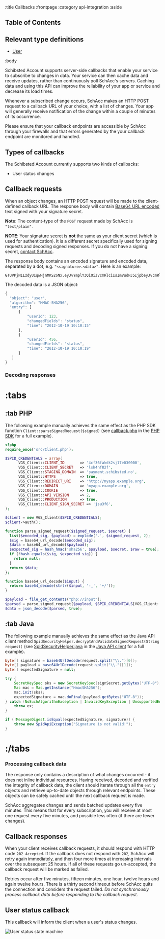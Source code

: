 :title Callbacks
:frontpage
:category api-integration
:aside

## Table of Contents

<spid-toc></spid-toc>

## Relevant type definitions

- [User](/types/user/)

:body

Schibsted Account supports server-side callbacks that enable your service to
subscribe to changes in data. Your service can then cache data and receive
updates, rather than continuously poll SchAcc's servers. Caching data and using
this API can improve the reliability of your app or service and decrease its
load times.

Whenever a subscribed change occurs, SchAcc makes an HTTP POST request to a
callback URL of your choice, with a list of changes. Your app will generally
receive notification of the change within a couple of minutes of its occurrence.

<div class="mod warning">
  <div class="bd">
    <p class="mhm">
      Please ensure that your callback endpoints are accessible by SchAcc through your
      firewalls and that errors generated by the your callback endpoint are monitored
      and handled.
    </p>
  </div>
</div>

## Types of callbacks

The Schibsted Account currently supports two kinds of callbacks:

* User status changes

## Callback requests

When an object changes, an HTTP POST request will be made to the client-defined
callback URL. The response body will contain
[Base64 URL encoded](http://en.wikipedia.org/wiki/Base64#URL_applications) text
signed with your signature secret.

**Note**: The content-type of the `POST` request made by SchAcc is `"text/plain"`.

**NOTE**: Your signature secret is **not** the same as your client secret (which
is used for authentication). It is a different secret specifically used for
signing requests and decoding signed responses. If you do not have a signing
secret, [contact SchAcc](mailto:schibstedaccount@schibsted.com).

The response body contains an encoded signature and encoded data, separated by a
dot, e.g. `"<signature>.<data>"`. Here is an example:

```
GTUVPjN1LzdyU1qwHjnMKS2oNx.eyJvYmplY3QiOiJvcmRlciIsImVudHJ5IjpbeyJvcmRlcl9pZCI6IjMwMDAxNCIsI
```

The decoded data is a JSON object:

```js
{
  "object": "user",
  "algorithm": "HMAC-SHA256",
  "entry": [
      {
          "userId": 123,
          "changedFields": "status",
          "time": "2012-10-19 10:10:15"
      },
      {
          "userId": 456,
          "changedFields": "status",
          "time": "2012-10-19 10:10:19"
      }
   ]
}
```

### Decoding responses

# :tabs

## :tab PHP

The following example manually achieves the same effect as the PHP SDK function
`Client::parseSignedRequest($signed)` (see [callback.php](https://github.com/schibsted/sdk-php/blob/4e40c580561fc1d0187dbac0383e8ba0e50de1e3/examples/callback/index.php)
in the [PHP SDK](https://github.com/schibsted/sdk-php) for a full example).

```php
<?php
require_once('src/Client.php');

$SPID_CREDENTIALS = array(
      VGS_Client::CLIENT_ID       => '4cf36fakdk2sj17e030000',
      VGS_Client::CLIENT_SECRET   => 'lsh4nf82f',
      VGS_Client::STAGING_DOMAIN  => 'payment.schibsted.no',
      VGS_Client::HTTPS           => true,
      VGS_Client::REDIRECT_URI    => "http://myapp.example.org",
      VGS_Client::DOMAIN          => 'myapp.example.org',
      VGS_Client::COOKIE          => true,
      VGS_Client::API_VERSION     => 2,
      VGS_Client::PRODUCTION      => true,
      VGS_Client::CLIENT_SIGN_SECRET => 'jsu3f6',
);

$client = new VGS_Client($SPID_CREDENTIALS);
$client->auth();

function parse_signed_request($signed_request, $secret) {
  list($encoded_sig, $payload) = explode('.', $signed_request, 2);
  $sig = base64_url_decode($encoded_sig);
  $data = base64_url_decode($payload);
  $expected_sig = hash_hmac('sha256', $payload, $secret, $raw = true);
  if (!hash_equals($sig, $expected_sig)) {
    return null;
  }
  return $data;
};

function base64_url_decode($input) {
  return base64_decode(strtr($input, '-_', '+/'));
}

$payload = file_get_contents("php://input");
$parsed = parse_signed_request($payload, $SPID_CREDENTIALS[VGS_Client::CLIENT_SIGN_SECRET]);
$data = json_decode($parsed, true);
```

## :tab Java

The following example manually achieves the same effect as the Java API client
method `SpidSecurityHelper.decryptAndValidateSignedRequest(String request)` (see
[SpidSecurityHelper.java](https://github.com/schibsted/spid-client-java/blob/master/src/main/java/no/spid/api/security/SpidSecurityHelper.java#L32)
in the [Java API client](https://github.com/schibsted/spid-client-java) for a
full example).

```java
byte[] signature = base64UrlDecode(request.split("\\.")[0]);
byte[] payload = base64UrlDecode(request.split("\\.")[1]);
byte[] expectedSignature = null;

try {
    SecretKeySpec sks = new SecretKeySpec(signSecret.getBytes("UTF-8"), "HmacSHA256");
    Mac mac = Mac.getInstance("HmacSHA256");
    mac.init(sks);
    expectedSignature = mac.doFinal(payload.getBytes("UTF-8"));
} catch (NoSuchAlgorithmException | InvalidKeyException | UnsupportedEncodingException ex) {
    throw ex;
}

if (!MessageDigest.isEqual(expectedSignature, signature)) {
    throw new SpidApiException("Signature is not valid!");
}
```

# :/tabs

### Processing callback data

The response only contains a description of what changes occurred - it does not
inline individual resources. Having received, decoded and verified the integrity
of callback data, the client should iterate through all the `entry` objects and
retrieve up-to-date objects through relevant endpoints. These objects can be
safely cached until the next callback request is made.

SchAcc aggregates changes and sends batched updates every five minutes. This means
that for every subscription, you will receive at most one request every five
minutes, and possible less often (if there are fewer changes).

## Callback responses

When your client receives callback requests, it should respond with
HTTP code `202 Accepted`. If the callback does not respond with `202`,
SchAcc will retry again immediately, and then four more times at
increasing intervals over the subsequent 25 hours. If all of these
requests go un-accepted, the callback request will be marked as
failed.

Retries occur after five minutes, fifteen minutes, one hour, twelve hours and
again twelve hours. There is a thirty second timeout before SchAcc quits the
connection and considers the request failed. *Do not synchronously process
callback data before responding to the callback request.*

## User status callback

This callback will inform the client when a user's status changes.

![User status state machine](/images/user-status-callback.png)
